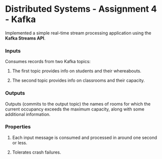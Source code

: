 # Distributed Systems - Assignment 4 - Kafka

Implemented a simple real-time stream processing application using the **Kafka Streams API**.

### Inputs

Consumes records from two Kafka topics:

1) The first topic provides info on students and their whereabouts.

2) The second topic provides info on classrooms and their capacity.

### Outputs

Outputs (commits to the output topic) the names of rooms for which the current occupancy exceeds the maximum capacity, along with some additional information.

### Properties

1) Each input message is consumed and processed in around one second or less.

2) Tolerates crash failures.

